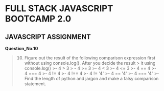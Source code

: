 # FULL STACK JAVASCRIPT BOOTCAMP 2.0

## JAVASCRIPT ASSIGNMENT

**Question_No.10**

>10. Figure out the result of the following comparison expression first without using console.log(). After you decide the result > it using console.log()
    >- 4 > 3
    > - 4 >= 3
    >- 4 < 3
    >- 4 <= 3
    >- 4 == 4
    >- 4 === 4
    >- 4 != 4
    >- 4 !== 4
    >- 4 != '4'
    >- 4 == '4'
    >- 4 === '4'
    >- Find the length of python and jargon and make a falsy comparison statement.